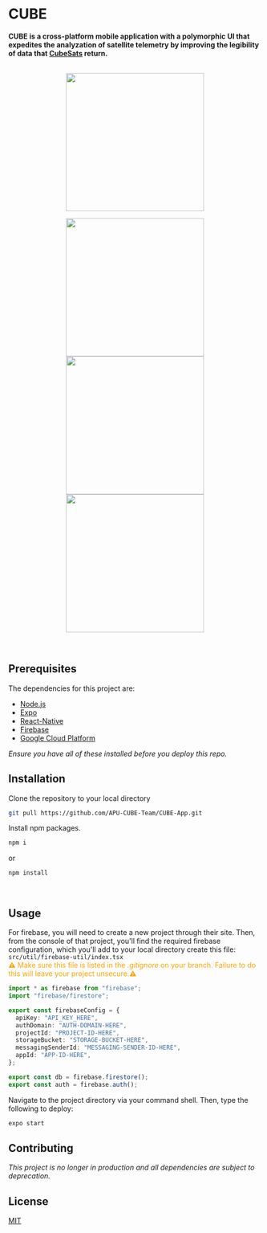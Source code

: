 # CUBE

<b>CUBE is a cross-platform mobile application with a polymorphic UI that expedites the analyzation of satellite telemetry by improving the legibility of data that [CubeSats](https://www.cubesat.org/) return.</b>
<br />
<br />

<p align="center">
<!-- Team-Oriented Accounts -->
<img src="https://imgur.com/bkKSNxy.jpg" width="275" hspace="25"/>
</p>

<p align="center">
<!-- Telemetry Visuals -->
<img src=https://i.imgur.com/ATSBzV4.jpg width="275" hspace="5"/>

<!-- User-Oriented Team Management   -->
<img src=https://imgur.com/X9qwb0s.jpg width="275" hspace="5"/>

<!-- Adjustable User Attributes   -->
<img src=https://imgur.com/WQUo3IV.jpg width="275" hspace="5"/>
</p>

<br />

## Prerequisites

The dependencies for this project are:

- [Node.js](https://nodejs.org/en/)
- [Expo](https://expo.io/)
- [React-Native](https://reactnative.dev/)
- [Firebase](https://firebase.google.com/)
- [Google Cloud Platform](https://cloud.google.com/)

<i>Ensure you have all of these installed before you deploy this repo.</i>
<br />

## Installation

Clone the repository to your local directory

```bash
git pull https://github.com/APU-CUBE-Team/CUBE-App.git
```

Install npm packages.

```bash
npm i
```

or

```
npm install
```

<br />

## Usage

For firebase, you will need to create a new project through their site. Then, from the console of that project, you'll find the required firebase configuration, which you'll add to your local directory create this file:
`src/util/firebase-util/index.tsx`  
<span style="color: orange;"> ⚠️ Make sure this file is listed in the _.gitignore_ on your branch. Failure to do this will leave your project unsecure.⚠</span>

```typescript
import * as firebase from "firebase";
import "firebase/firestore";

export const firebaseConfig = {
  apiKey: "API_KEY_HERE",
  authDomain: "AUTH-DOMAIN-HERE",
  projectId: "PROJECT-ID-HERE",
  storageBucket: "STORAGE-BUCKET-HERE",
  messagingSenderId: "MESSAGING-SENDER-ID-HERE",
  appId: "APP-ID-HERE",
};

export const db = firebase.firestore();
export const auth = firebase.auth();
```

Navigate to the project directory via your command shell. Then, type the following to deploy:

```bash
expo start
```

## Contributing

<i>This project is no longer in production and all dependencies are subject to deprecation.</i>

## License

[MIT](LICENSE.txt)
